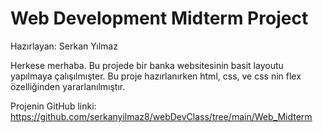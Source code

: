 # Web Development Midterm Project
Hazırlayan: Serkan Yılmaz

Herkese merhaba. Bu projede bir banka websitesinin basit layoutu yapılmaya çalışılmışter. Bu proje hazırlanırken html, css, ve css
nin flex özelliğinden yararlanılmıştır.

Projenin GitHub linki: https://github.com/serkanyilmaz8/webDevClass/tree/main/Web_Midterm
